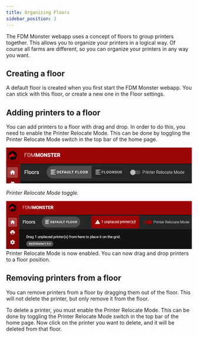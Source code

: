 ```yaml
---
title: Organizing Floors
sidebar_position: 2
---
```


The FDM Monster webapp uses a concept of floors to group printers together. This allows you to organize your printers in a logical way.
Of course all farms are different, so you can organize your printers in any way you want.

## Creating a floor

A default floor is created when you first start the FDM Monster webapp. You can stick with this floor, or create a new one in the Floor settings.

## Adding printers to a floor

You can add printers to a floor with drag and drop. In order to do this, you need to enable the Printer Relocate Mode. This can be done by toggling the Printer Relocate Mode switch in the top bar of the home page.

![img.png](../images/software-printer-topbar-relocate-toggle.png)

_Printer Relocate Mode toggle._

![img.png](../images/software-printer-relocate-mode.png)
Printer Relocate Mode is now enabled. You can now drag and drop printers to a floor position.

## Removing printers from a floor

You can remove printers from a floor by dragging them out of the floor. This will not delete the printer, but only remove it from the floor.

To delete a printer, you must enable the Printer Relocate Mode. This can be done by toggling the Printer Relocate Mode switch in the top bar of the home page.
Now click on the printer you want to delete, and it will be deleted from that floor.
